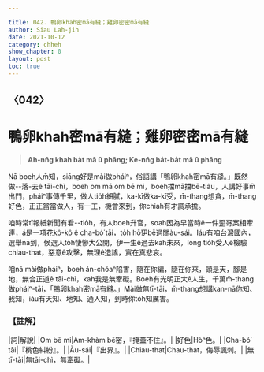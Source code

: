 ```yaml
---

title: 042. 鴨卵khah密mā有縫；雞卵密密mā有縫
author: Siau Lah-jih
date: 2021-10-12
category: chheh
show_chapter: 0
layout: post
toc: true
---
```

  
## 〈042〉
# 鴨卵khah密mā有縫；雞卵密密mā有縫
>**Ah-nn̄g khah ba̍t mā ū phāng; Ke-nn̄g ba̍t-ba̍t mā ū phāng**
 
Nā boeh人m̄知，siāng好是mài做pháiⁿ，俗語講「鴨卵khah密mā有縫。」既然做--落-去ê tāi-chì，boeh om mā om bē mi，boeh擋mā擋bē-tiâu，人講好事m̄出門，pháiⁿ事傳千里，做人tio̍h細膩，ka-kī做ka-kī受，m̄-thang想貪，m̄-thang好色，正正當當做人，有一工，機會來到，你chiah有才調承擔。

咱時常tī報紙新聞有看--tio̍h，有人boeh升官，soah因為早當時ê一件歪哥案相牽連，á是一項花kô-kô ê cha-bó͘ tāi，to̍h hō͘伊bē過關àu-sái。Iáu有咱台灣國內，選舉nā到，候選人to̍h悽慘大公開，伊一生ê過去kah未來，lóng tio̍h受人ê檢驗chiau-that，惡意ê攻擊，無理ê造謠，實在真悲哀。

咱nā mài做pháiⁿ，boeh án-chóaⁿ陷害，隨在你編，隨在你來，頭是天，腳是地，無合正道ê tāi-chì，kah我是無牽礙。Boeh有光明正大ê人生，千萬m̄-thang做pháiⁿ-tāi，「鴨卵khah密mā有縫。」Mài做無tī-tāi，m̄-thang想講kan-nā你知、我知，iáu有天知、地知、通人知，到時你to̍h知厲害。

### 【註解】

|詞|解說|
|Om bē mi|Am-khàm bē密，『掩蓋不住』。|
|好色|Hòⁿ色。|
|Cha-bó͘ tāi|『桃色糾紛』。|
|Àu-sái|『出界』。|
|Chiau-that|Chau-that，侮辱諷刺。|
|無tī-tāi|無tāi-chì，無牽礙。|